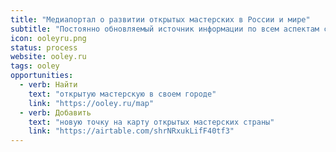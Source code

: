 ```yaml
---
title: "Медиапортал о развитии открытых мастерских в России и мире"
subtitle: "Постоянно обновляемый источник информации по всем аспектам свободного творчества в открытых мастерских."
icon: ooleyru.png
status: process
website: ooley.ru
tags: ooley
opportunities:
  - verb: Найти
    text: "открытую мастерскую в своем городе"
    link: "https://ooley.ru/map"
  - verb: Добавить
    text: "новую точку на карту открытых мастерских страны"
    link: "https://airtable.com/shrNRxukLifF40tf3"
---
```

